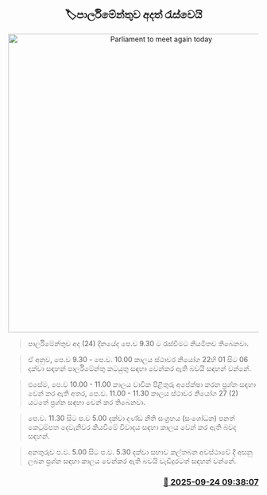 <p align='center'><b><h2 align='center' title='Parliament to meet again today'>🏷පාර්ලිමේන්තුව අදත් රැස්වෙයි</h2></b></p>
<p align='center'><img src='https://helakuru.sgp1.cdn.digitaloceanspaces.com/esana/images/lib/parliment-new-01[1].jpg' width='600' alt='Parliament to meet again today'></p>

> පාර්ලිමේන්තුව අද (24) දිනයේද පෙ.ව 9.30 ට රැස්වීමට නියමිතව තිබෙනවා.

> ඒ අනුව, පෙ.ව 9.30 - පෙ.ව. 10.00 කාලය ස්ථාවර නියෝග 22හි 01 සිට 06 දක්වා සඳහන් පාර්ලිමේන්තු කටයුතු සඳහා වෙන්කර ඇති බවයි සඳහන් වන්නේ.

> එසේම, පෙ.ව 10.00 - 11.00 කාලය වාචික පිළිතුරු අපේක්ෂා කරන ප්‍රශ්න සඳහා වෙන් කර ඇති අතර, පෙ.ව. 11.00 - 11.30 කාලය ස්ථාවර නියෝග 27 (2) යටතේ ප්‍රශ්න සඳහා වෙන් කර තිබෙනවා.

> පෙ.ව. 11.30 සිට ප.ව 5.00 දක්වා දණ්ඩ නීති සංග්‍රහය (සං‍ශෝධන) පනත් කෙටුම්පත දෙවැනිවර කියවීමේ විවාදය සඳහා කාලය වෙන් කර ඇති බවද සඳහන්.

> අනතුරුව ප.ව. 5.00 සිට ප.ව. 5.30 දක්වා සභාව කල්තබන අවස්ථාවේ දී අසනු ලබන ප්‍රශ්න සඳහා කාලය වෙන්කර ඇති බවයි වැඩිදුරටත් සඳහන් වන්නේ.



<h3 align='right'><a href='https://www.helakuru.lk/esana/p/113924/'>📅 2025-09-24 09:38:07</a></h3>
